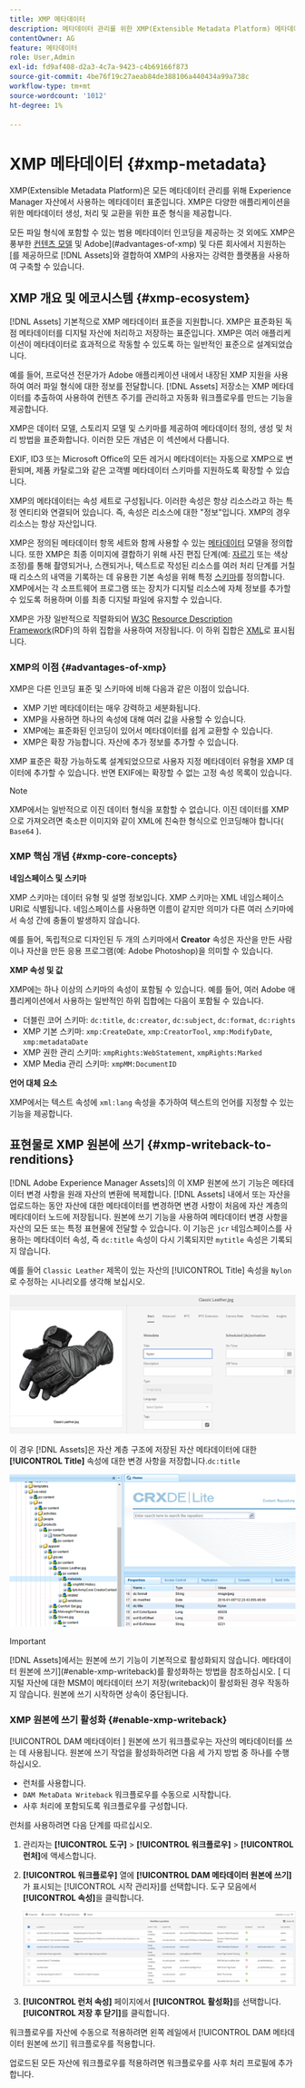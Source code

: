 ```yaml
---
title: XMP 메타데이터
description: 메타데이터 관리를 위한 XMP(Extensible Metadata Platform) 메타데이터 표준에 대해 알아봅니다. 이 변수는 Experience Manager에서 메타데이터의 작성, 처리 및 교환을 위한 표준화된 형식으로 사용됩니다.
contentOwner: AG
feature: 메타데이터
role: User,Admin
exl-id: fd9af408-d2a3-4c7a-9423-c4b69166f873
source-git-commit: 4be76f19c27aeab84de388106a440434a99a738c
workflow-type: tm+mt
source-wordcount: '1012'
ht-degree: 1%

---
```


# XMP 메타데이터 {#xmp-metadata}

XMP(Extensible Metadata Platform)은 모든 메타데이터 관리를 위해 Experience Manager 자산에서 사용하는 메타데이터 표준입니다. XMP은 다양한 애플리케이션을 위한 메타데이터 생성, 처리 및 교환을 위한 표준 형식을 제공합니다.

모든 파일 형식에 포함할 수 있는 범용 메타데이터 인코딩을 제공하는 것 외에도 XMP은 풍부한 [컨텐츠 모델](#xmp-core-concepts) 및 Adobe](#advantages-of-xmp) 및 다른 회사에서 지원하는 [를 제공하므로 [!DNL Assets]와 결합하여 XMP의 사용자는 강력한 플랫폼을 사용하여 구축할 수 있습니다.

## XMP 개요 및 에코시스템 {#xmp-ecosystem}

[!DNL Assets] 기본적으로 XMP 메타데이터 표준을 지원합니다. XMP은 표준화된 독점 메타데이터를 디지털 자산에 처리하고 저장하는 표준입니다. XMP은 여러 애플리케이션이 메타데이터로 효과적으로 작동할 수 있도록 하는 일반적인 표준으로 설계되었습니다.

예를 들어, 프로덕션 전문가가 Adobe 애플리케이션 내에서 내장된 XMP 지원을 사용하여 여러 파일 형식에 대한 정보를 전달합니다. [!DNL Assets] 저장소는 XMP 메타데이터를 추출하여 사용하여 컨텐츠 주기를 관리하고 자동화 워크플로우를 만드는 기능을 제공합니다.

XMP은 데이터 모델, 스토리지 모델 및 스키마를 제공하여 메타데이터 정의, 생성 및 처리 방법을 표준화합니다. 이러한 모든 개념은 이 섹션에서 다룹니다.

EXIF, ID3 또는 Microsoft Office의 모든 레거시 메타데이터는 자동으로 XMP으로 변환되며, 제품 카탈로그와 같은 고객별 메타데이터 스키마를 지원하도록 확장할 수 있습니다.

XMP의 메타데이터는 속성 세트로 구성됩니다. 이러한 속성은 항상 리소스라고 하는 특정 엔티티와 연결되어 있습니다. 즉, 속성은 리소스에 대한 &quot;정보&quot;입니다. XMP의 경우 리소스는 항상 자산입니다.

XMP은 정의된 메타데이터 항목 세트와 함께 사용할 수 있는 [메타데이터](https://en.wikipedia.org/wiki/Metadata) 모델을 정의합니다. 또한 XMP은 최종 이미지에 결합하기 위해 사진 편집 단계(예: [자르기](https://en.wikipedia.org/wiki/Cropping_%28image%29) 또는 색상 조정)를 통해 촬영되거나, 스캔되거나, 텍스트로 작성된 리소스를 여러 처리 단계를 거칠 때 리소스의 내역을 기록하는 데 유용한 기본 속성을 위해 특정 [스키마](https://en.wikipedia.org/wiki/XML_schema)를 정의합니다. [](https://en.wikipedia.org/wiki/Image_scanner) XMP에서는 각 소프트웨어 프로그램 또는 장치가 디지털 리소스에 자체 정보를 추가할 수 있도록 허용하며 이를 최종 디지털 파일에 유지할 수 있습니다.

XMP은 가장 일반적으로 직렬화되어 [W3C](https://en.wikipedia.org/wiki/World_Wide_Web_Consortium) [Resource Description Framework](https://en.wikipedia.org/wiki/Resource_Description_Framework)(RDF)의 하위 집합을 사용하여 저장됩니다. 이 하위 집합은 [XML](https://en.wikipedia.org/wiki/XML)로 표시됩니다.

### XMP의 이점 {#advantages-of-xmp}

XMP은 다른 인코딩 표준 및 스키마에 비해 다음과 같은 이점이 있습니다.

* XMP 기반 메타데이터는 매우 강력하고 세분화됩니다.
* XMP을 사용하면 하나의 속성에 대해 여러 값을 사용할 수 있습니다.
* XMP에는 표준화된 인코딩이 있어서 메타데이터를 쉽게 교환할 수 있습니다.
* XMP은 확장 가능합니다. 자산에 추가 정보를 추가할 수 있습니다.

XMP 표준은 확장 가능하도록 설계되었으므로 사용자 지정 메타데이터 유형을 XMP 데이터에 추가할 수 있습니다. 반면 EXIF에는 확장할 수 없는 고정 속성 목록이 있습니다.

>[!NOTE]
>
>XMP에서는 일반적으로 이진 데이터 형식을 포함할 수 없습니다. 이진 데이터를 XMP으로 가져오려면 축소판 이미지와 같이 XML에 친숙한 형식으로 인코딩해야 합니다( `Base64` ).

### XMP 핵심 개념 {#xmp-core-concepts}

**네임스페이스 및 스키마**

XMP 스키마는
데이터 유형 및 설명 정보입니다. XMP 스키마는 XML 네임스페이스 URI로 식별됩니다. 네임스페이스를 사용하면 이름이 같지만 의미가 다른 여러 스키마에서 속성 간에 충돌이 발생하지 않습니다.

예를 들어, 독립적으로 디자인된 두 개의 스키마에서 **Creator** 속성은 자산을 만든 사람이나 자산을 만든 응용 프로그램(예: Adobe Photoshop)을 의미할 수 있습니다.

**XMP 속성 및 값**

XMP에는 하나 이상의 스키마의 속성이 포함될 수 있습니다. 예를 들어, 여러 Adobe 애플리케이션에서 사용하는 일반적인 하위 집합에는 다음이 포함될 수 있습니다.

* 더블린 코어 스키마: `dc:title`, `dc:creator`, `dc:subject`, `dc:format`, `dc:rights`
* XMP 기본 스키마: `xmp:CreateDate`, `xmp:CreatorTool`, `xmp:ModifyDate`, `xmp:metadataDate`
* XMP 권한 관리 스키마: `xmpRights:WebStatement`, `xmpRights:Marked`
* XMP Media 관리 스키마: `xmpMM:DocumentID`

**언어 대체 요소**

XMP에서는 텍스트 속성에 `xml:lang` 속성을 추가하여 텍스트의 언어를 지정할 수 있는 기능을 제공합니다.

## 표현물로 XMP 원본에 쓰기 {#xmp-writeback-to-renditions}

[!DNL Adobe Experience Manager Assets]의 이 XMP 원본에 쓰기 기능은 메타데이터 변경 사항을 원래 자산의 변환에 복제합니다.
[!DNL Assets] 내에서 또는 자산을 업로드하는 동안 자산에 대한 메타데이터를 변경하면 변경 사항이 처음에 자산 계층의 메타데이터 노드에 저장됩니다. 원본에 쓰기 기능을 사용하여 메타데이터 변경 사항을 자산의 모든 또는 특정 표현물에 전달할 수 있습니다. 이 기능은 `jcr` 네임스페이스를 사용하는 메타데이터 속성, 즉 `dc:title` 속성이 다시 기록되지만 `mytitle` 속성은 기록되지 않습니다.

예를 들어 `Classic Leather` 제목이 있는 자산의 [!UICONTROL Title] 속성을 `Nylon`로 수정하는 시나리오를 생각해 보십시오.

![메타데이터](assets/metadata.png)

이 경우 [!DNL Assets]은 자산 계층 구조에 저장된 자산 메타데이터에 대한 **[!UICONTROL Title]** 속성에 대한 변경 사항을 저장합니다.`dc:title`

![저장소의 자산 노드에 저장된 메타데이터](assets/metadata_stored.png)

>[!IMPORTANT]
>
>[!DNL Assets]에서는 원본에 쓰기 기능이 기본적으로 활성화되지 않습니다. 메타데이터 원본에 쓰기](#enable-xmp-writeback)를 활성화하는 방법을 참조하십시오. [ 디지털 자산에 대한 MSM이 메타데이터 쓰기 저장(writeback)이 활성화된 경우 작동하지 않습니다. 원본에 쓰기 시작하면 상속이 중단됩니다.

### XMP 원본에 쓰기 활성화 {#enable-xmp-writeback}

[!UICONTROL DAM 메타데이터 ] 원본에 쓰기 워크플로우는 자산의 메타데이터를 쓰는 데 사용됩니다. 원본에 쓰기 작업을 활성화하려면 다음 세 가지 방법 중 하나를 수행하십시오.

* 런처를 사용합니다.
* `DAM MetaData Writeback` 워크플로우를 수동으로 시작합니다.
* 사후 처리에 포함되도록 워크플로우를 구성합니다.

런처를 사용하려면 다음 단계를 따르십시오.

1. 관리자는 **[!UICONTROL 도구]** > **[!UICONTROL 워크플로우]** > **[!UICONTROL 런처]**&#x200B;에 액세스합니다.
1. **[!UICONTROL 워크플로우]** 열에 **[!UICONTROL DAM 메타데이터 원본에 쓰기]**&#x200B;가 표시되는 [!UICONTROL 시작 관리자]를 선택합니다. 도구 모음에서 **[!UICONTROL 속성]**&#x200B;을 클릭합니다.

   ![DAM 메타데이터 원본에 쓰기 런처를 선택하여 속성을 수정하고 활성화합니다](assets/launcher-properties-metadata-writeback1.png)

1. **[!UICONTROL 런처 속성]** 페이지에서 **[!UICONTROL 활성화]**&#x200B;를 선택합니다. **[!UICONTROL 저장 후 닫기]**&#x200B;를 클릭합니다.

워크플로우를 자산에 수동으로 적용하려면 왼쪽 레일에서 [!UICONTROL DAM 메타데이터 원본에 쓰기] 워크플로우를 적용합니다.

업로드된 모든 자산에 워크플로우를 적용하려면 워크플로우를 사후 처리 프로필에 추가합니다.

<!-- Commenting for now. Need to document how to enable metadata writeback. See CQDOC-17254.

### Enable XMP writeback {#enable-xmp-writeback}

To enable the metadata changes to be propagated to the renditions of the asset when uploading it, modify the **[!UICONTROL Adobe CQ DAM Rendition Maker]** configuration in Configuration Manager.

1. To open Configuration Manager, access `https://[aem_server]:[port]/system/console/configMgr`.
1. Open the **[!UICONTROL Adobe CQ DAM Rendition Maker]** configuration.
1. Select the **[!UICONTROL Propagate XMP]** option, and then save the changes.

### Enable XMP write-back for specific renditions {#enable-xmp-writeback-for-specific-renditions}

To let the XMP write-back feature propagate metadata changes to select renditions, specify these renditions to the [!UICONTROL XMP Writeback Process] workflow step of DAM Metadata WriteBack workflow. By default, this step is configured with the original rendition.

For the XMP write-back feature to propagate metadata to the rendition thumbnails 140.100.png and 319.319.png, perform these steps.

1. Tap/click the Experience Manager logo, and then navigate to **[!UICONTROL Tools]** &gt; **[!UICONTROL Workflow]** &gt; **[!UICONTROL Models]**.
1. From the Models page, open the **[!UICONTROL DAM Metadata Writeback]** workflow model.
1. In the **[!UICONTROL DAM Metadata Writeback]** properties page, open the **[!UICONTROL XMP Writeback Process]** step.
1. In the **[!UICONTROL Step Properties]** dialog box, tap/click the **[!UICONTROL Process]** tab.
1. In the **[!UICONTROL Arguments]** box, add `rendition:cq5dam.thumbnail.140.100.png,rendition:cq5dam.thumbnail.319.319.png`, and then tap/click **[!UICONTROL OK]**.

   ![step_properties](assets/step_properties.png)

1. Save the changes.
1. To regenerate the Pyramid TIFF (PTIFF) renditions for Dynamic Media images with the new attributes, add the **[!UICONTROL Dynamic Media Process Image Assets]** step to the DAM Metadata write-back workflow. PTIFF renditions are only created and stored locally in a Dynamic Media Hybrid implementation.

1. Save the workflow.

The metadata changes are propagated to the renditions renditions thumbnail.140.100.png and thumbnail.319.319.png of the asset, and not the others.
-->
